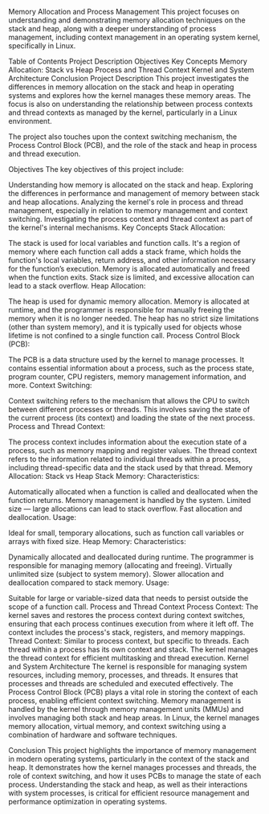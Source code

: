 Memory Allocation and Process Management
This project focuses on understanding and demonstrating memory allocation techniques on the stack and heap, along with a deeper understanding of process management, including context management in an operating system kernel, specifically in Linux.

Table of Contents
Project Description
Objectives
Key Concepts
Memory Allocation: Stack vs Heap
Process and Thread Context
Kernel and System Architecture
Conclusion
Project Description
This project investigates the differences in memory allocation on the stack and heap in operating systems and explores how the kernel manages these memory areas. The focus is also on understanding the relationship between process contexts and thread contexts as managed by the kernel, particularly in a Linux environment.

The project also touches upon the context switching mechanism, the Process Control Block (PCB), and the role of the stack and heap in process and thread execution.

Objectives
The key objectives of this project include:

Understanding how memory is allocated on the stack and heap.
Exploring the differences in performance and management of memory between stack and heap allocations.
Analyzing the kernel's role in process and thread management, especially in relation to memory management and context switching.
Investigating the process context and thread context as part of the kernel's internal mechanisms.
Key Concepts
Stack Allocation:

The stack is used for local variables and function calls. It's a region of memory where each function call adds a stack frame, which holds the function's local variables, return address, and other information necessary for the function’s execution.
Memory is allocated automatically and freed when the function exits.
Stack size is limited, and excessive allocation can lead to a stack overflow.
Heap Allocation:

The heap is used for dynamic memory allocation. Memory is allocated at runtime, and the programmer is responsible for manually freeing the memory when it is no longer needed.
The heap has no strict size limitations (other than system memory), and it is typically used for objects whose lifetime is not confined to a single function call.
Process Control Block (PCB):

The PCB is a data structure used by the kernel to manage processes. It contains essential information about a process, such as the process state, program counter, CPU registers, memory management information, and more.
Context Switching:

Context switching refers to the mechanism that allows the CPU to switch between different processes or threads. This involves saving the state of the current process (its context) and loading the state of the next process.
Process and Thread Context:

The process context includes information about the execution state of a process, such as memory mapping and register values.
The thread context refers to the information related to individual threads within a process, including thread-specific data and the stack used by that thread.
Memory Allocation: Stack vs Heap
Stack Memory:
Characteristics:

Automatically allocated when a function is called and deallocated when the function returns.
Memory management is handled by the system.
Limited size — large allocations can lead to stack overflow.
Fast allocation and deallocation.
Usage:

Ideal for small, temporary allocations, such as function call variables or arrays with fixed size.
Heap Memory:
Characteristics:

Dynamically allocated and deallocated during runtime.
The programmer is responsible for managing memory (allocating and freeing).
Virtually unlimited size (subject to system memory).
Slower allocation and deallocation compared to stack memory.
Usage:

Suitable for large or variable-sized data that needs to persist outside the scope of a function call.
Process and Thread Context
Process Context:
The kernel saves and restores the process context during context switches, ensuring that each process continues execution from where it left off.
The context includes the process's stack, registers, and memory mappings.
Thread Context:
Similar to process context, but specific to threads. Each thread within a process has its own context and stack.
The kernel manages the thread context for efficient multitasking and thread execution.
Kernel and System Architecture
The kernel is responsible for managing system resources, including memory, processes, and threads. It ensures that processes and threads are scheduled and executed effectively.
The Process Control Block (PCB) plays a vital role in storing the context of each process, enabling efficient context switching.
Memory management is handled by the kernel through memory management units (MMUs) and involves managing both stack and heap areas.
In Linux, the kernel manages memory allocation, virtual memory, and context switching using a combination of hardware and software techniques.

Conclusion
This project highlights the importance of memory management in modern operating systems, particularly in the context of the stack and heap. It demonstrates how the kernel manages processes and threads, the role of context switching, and how it uses PCBs to manage the state of each process. Understanding the stack and heap, as well as their interactions with system processes, is critical for efficient resource management and performance optimization in operating systems.
